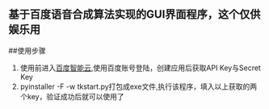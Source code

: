 ## 基于百度语音合成算法实现的GUI界面程序，这个仅供娱乐用
##使用步骤
1. 使用前进入[百度智能云]( https://login.bce.baidu.com/?redirect=https%3A%2F%2Fconsole.bce.baidu.com%2F%3Ffromai%3D1#/aip/overview ),使用百度账号登陆，创建应用后获取API Key与Secret Key
2. pyinstaller -F -w tkstart.py打包成exe文件,执行该程序，填入以上获取的两个key，验证成功后就可以使用了
